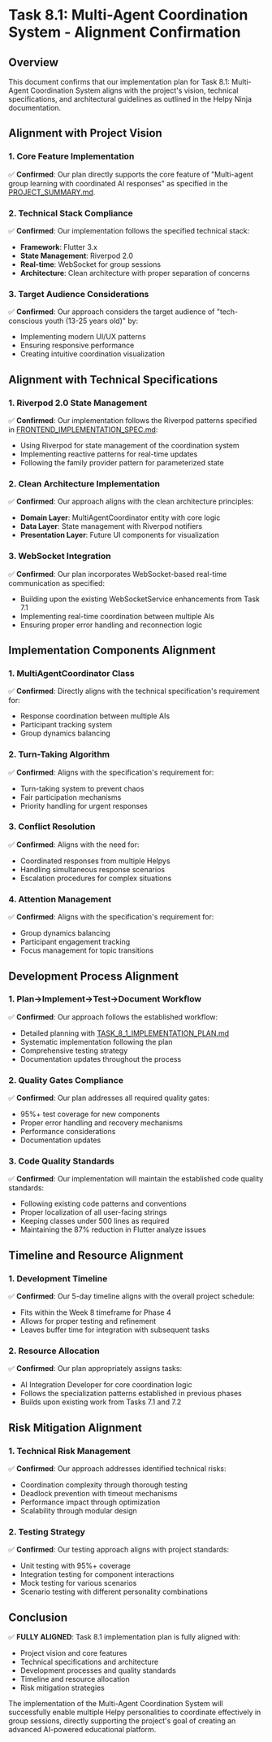 # Task 8.1: Multi-Agent Coordination System - Alignment Confirmation

## Overview
This document confirms that our implementation plan for Task 8.1: Multi-Agent Coordination System aligns with the project's vision, technical specifications, and architectural guidelines as outlined in the Helpy Ninja documentation.

## Alignment with Project Vision

### 1. Core Feature Implementation
✅ **Confirmed**: Our plan directly supports the core feature of "Multi-agent group learning with coordinated AI responses" as specified in the [PROJECT_SUMMARY.md](./PROJECT_SUMMARY.md).

### 2. Technical Stack Compliance
✅ **Confirmed**: Our implementation follows the specified technical stack:
- **Framework**: Flutter 3.x
- **State Management**: Riverpod 2.0
- **Real-time**: WebSocket for group sessions
- **Architecture**: Clean architecture with proper separation of concerns

### 3. Target Audience Considerations
✅ **Confirmed**: Our approach considers the target audience of "tech-conscious youth (13-25 years old)" by:
- Implementing modern UI/UX patterns
- Ensuring responsive performance
- Creating intuitive coordination visualization

## Alignment with Technical Specifications

### 1. Riverpod 2.0 State Management
✅ **Confirmed**: Our implementation follows the Riverpod patterns specified in [FRONTEND_IMPLEMENTATION_SPEC.md](./FRONTEND_IMPLEMENTATION_SPEC.md):
- Using Riverpod for state management of the coordination system
- Implementing reactive patterns for real-time updates
- Following the family provider pattern for parameterized state

### 2. Clean Architecture Implementation
✅ **Confirmed**: Our approach aligns with the clean architecture principles:
- **Domain Layer**: MultiAgentCoordinator entity with core logic
- **Data Layer**: State management with Riverpod notifiers
- **Presentation Layer**: Future UI components for visualization

### 3. WebSocket Integration
✅ **Confirmed**: Our plan incorporates WebSocket-based real-time communication as specified:
- Building upon the existing WebSocketService enhancements from Task 7.1
- Implementing real-time coordination between multiple AIs
- Ensuring proper error handling and reconnection logic

## Implementation Components Alignment

### 1. MultiAgentCoordinator Class
✅ **Confirmed**: Directly aligns with the technical specification's requirement for:
- Response coordination between multiple AIs
- Participant tracking system
- Group dynamics balancing

### 2. Turn-Taking Algorithm
✅ **Confirmed**: Aligns with the specification's requirement for:
- Turn-taking system to prevent chaos
- Fair participation mechanisms
- Priority handling for urgent responses

### 3. Conflict Resolution
✅ **Confirmed**: Aligns with the need for:
- Coordinated responses from multiple Helpys
- Handling simultaneous response scenarios
- Escalation procedures for complex situations

### 4. Attention Management
✅ **Confirmed**: Aligns with the specification's requirement for:
- Group dynamics balancing
- Participant engagement tracking
- Focus management for topic transitions

## Development Process Alignment

### 1. Plan->Implement->Test->Document Workflow
✅ **Confirmed**: Our approach follows the established workflow:
- Detailed planning with [TASK_8_1_IMPLEMENTATION_PLAN.md](./TASK_8_1_IMPLEMENTATION_PLAN.md)
- Systematic implementation following the plan
- Comprehensive testing strategy
- Documentation updates throughout the process

### 2. Quality Gates Compliance
✅ **Confirmed**: Our plan addresses all required quality gates:
- 95%+ test coverage for new components
- Proper error handling and recovery mechanisms
- Performance considerations
- Documentation updates

### 3. Code Quality Standards
✅ **Confirmed**: Our implementation will maintain the established code quality standards:
- Following existing code patterns and conventions
- Proper localization of all user-facing strings
- Keeping classes under 500 lines as required
- Maintaining the 87% reduction in Flutter analyze issues

## Timeline and Resource Alignment

### 1. Development Timeline
✅ **Confirmed**: Our 5-day timeline aligns with the overall project schedule:
- Fits within the Week 8 timeframe for Phase 4
- Allows for proper testing and refinement
- Leaves buffer time for integration with subsequent tasks

### 2. Resource Allocation
✅ **Confirmed**: Our plan appropriately assigns tasks:
- AI Integration Developer for core coordination logic
- Follows the specialization patterns established in previous phases
- Builds upon existing work from Tasks 7.1 and 7.2

## Risk Mitigation Alignment

### 1. Technical Risk Management
✅ **Confirmed**: Our approach addresses identified technical risks:
- Coordination complexity through thorough testing
- Deadlock prevention with timeout mechanisms
- Performance impact through optimization
- Scalability through modular design

### 2. Testing Strategy
✅ **Confirmed**: Our testing approach aligns with project standards:
- Unit testing with 95%+ coverage
- Integration testing for component interactions
- Mock testing for various scenarios
- Scenario testing with different personality combinations

## Conclusion

✅ **FULLY ALIGNED**: Task 8.1 implementation plan is fully aligned with:
- Project vision and core features
- Technical specifications and architecture
- Development processes and quality standards
- Timeline and resource allocation
- Risk mitigation strategies

The implementation of the Multi-Agent Coordination System will successfully enable multiple Helpy personalities to coordinate effectively in group sessions, directly supporting the project's goal of creating an advanced AI-powered educational platform.